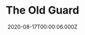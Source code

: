 ---
title: "The Old Guard"
year: 2020
date: 2020-08-17T00:00:06.000Z
permalink: /almanac/movies/2020-08-17-the-old-guard/index.html
link: https://letterboxd.com/rknightuk/film/the-old-guard-2020/
rating: 2
---